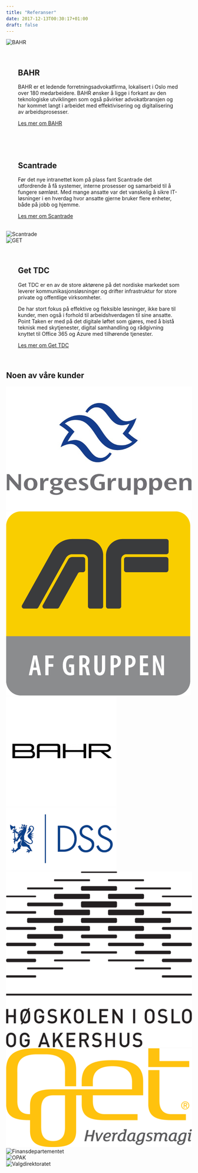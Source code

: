 ```yaml
---
title: "Referanser"
date: 2017-12-13T00:30:17+01:00
draft: false
---
```


<div class="container">
    <div class="row">
        <div class="col-md-12 content-case mt-4 mb-4">
            <div class="row no-gutters">
                <div class="col-md-12 col-lg-6"><img class="img-fluid" src="/img/bahr-diplom.jpg" alt="BAHR" /></div>
                <div class="col-md-12 col-lg-6" style="padding:2rem">
                    <div class="heading">
                        <h2>BAHR</h2>
                    </div>
                    <p>BAHR er et ledende forretningsadvokatfirma, lokalisert i Oslo med over 180 medarbeidere. BAHR ønsker å ligge i forkant av den teknologiske utviklingen som også påvirker advokatbransjen og har kommet langt i arbeidet med effektivisering og digitalisering av arbeidsprosesser.</p>
                    <a class="btn btn-primary btn-out" href="/bahr" role="button">Les mer om BAHR</a>
                </div>
            </div>
        </div>
        <div class="col-md-12 content-case mt-4 mb-4">
            <div class="row no-gutters">
                <div class="col-md-12 col-lg-6" style="padding:2rem">
                    <div class="heading">
                        <h2>Scantrade</h2>
                    </div>
                    <p>Før det nye intranettet kom på plass fant Scantrade det utfordrende å få systemer, interne prosesser og samarbeid til å fungere sømløst. Med mange ansatte var det vanskelig å sikre IT-løsninger i en hverdag hvor ansatte gjerne bruker flere enheter, både på jobb og hjemme.</p>
                    <a class="btn btn-primary btn-out" href="/scantrade" role="button">Les mer om Scantrade</a>
                </div>            
                <div class="col-md-12 col-lg-6"><img class="img-fluid" src="/img/scantrade-intranett.jpg" alt="Scantrade" /></div>
            </div>
        </div>
        <div class="col-md-12 content-case mt-4 mb-4">
            <div class="row no-gutters">
                <div class="col-md-12 col-lg-6"><img class="img-fluid" src="/img/get_tdc.jpg" alt="GET" /></div>
                <div class="col-md-12 col-lg-6" style="padding:2rem">
                    <div class="heading">
                        <h2>Get TDC</h2>
                    </div>
                    <p>Get TDC er en av de store aktørene på det nordiske markedet som leverer kommunikasjonsløsninger og drifter infrastruktur for store private og offentlige virksomheter.</p>
                    <p>De har stort fokus på effektive og fleksible løsninger, ikke bare til kunder, men også i forhold til arbeidshverdagen til sine ansatte. Point Taken er med på det digitale løftet som gjøres, med å bistå teknisk med skytjenester, digital samhandling og rådgivning knyttet til Office 365 og Azure med tilhørende tjenester.</p>
                    <a class="btn btn-primary btn-out" href="/get" role="button">Les mer om Get TDC</a>
                </div>
            </div>
        </div>               
    </div>
</div>


<!-- Kunder -->
<div class="container">
<div class="row customers">
    <div class="col-12 heading text-center">
        <h2 class="mt-5 mb-5">Noen av våre kunder</h2>
    </div>
<div class="col-sm-6 col-md-3 col-lg-2 item mx-auto">
<img src="/img/clients/norgesgruppen-logo.png" alt="Norgesgruppen" class="img-fluid mx-auto">
</div>

<div class="col-sm-6 col-md-3 col-lg-2 item mx-auto">
<img src="/img/clients/afgruppen-logo.png" alt="AF Gruppen" class="img-fluid mx-auto">
</div>

<div class="col-sm-6 col-md-3 col-lg-2 item">
<img src="/img/clients/bahr-logo.png" alt="BAHR" class="img-fluid mx-auto">
</div>

<div class="col-sm-6 col-md-3 col-lg-2 item mx-auto">
<img src="/img/clients/dss-logo.png" alt="DSS" class="img-fluid mx-auto">
</div>

<div class="col-sm-6 col-md-3 col-lg-2 item mx-auto">
<img src="/img/clients/hio-logo.png" alt="Høiskolen i Oslo og Akershus" class="img-fluid mx-auto">
</div>

<div class="col-sm-6 col-md-3 col-lg-2 item">
<img src="/img/clients/get-logo.png" alt="GET" class="img-fluid mx-auto">
</div>

<div class="col-sm-6 col-md-3 col-lg-2 item">
<img src="/img/clients/findep.png" alt="Finansdepartementet" class="img-fluid mx-auto">
</div>

<div class="col-sm-6 col-md-3 col-lg-2 item">
<img src="/img/clients/opak.png" alt="OPAK" class="img-fluid mx-auto">
</div>

<div class="col-sm-6 col-md-3 col-lg-2 item">
<img src="/img/clients/valg.png" alt="Valgdirektoratet" class="img-fluid mx-auto">
</div>


</div>
</div>
